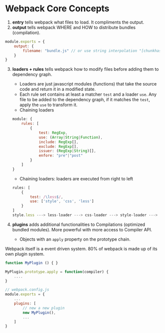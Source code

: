 # Webpack Core Concepts

1. **entry** tells webpack what files to load. It compliments the output.
2. **output** tells webpack WHERE and HOW to distribute bundles (compilation).

```javascript
module.exports = {
    output: {
        filename: "bundle.js" // or use string interpolation "[chunkhash].js"
    }
}
```

3. **loaders + rules** tells webpack how to modify files before adding them to dependency graph.
    - Loaders are just javascript modules (functions) that take the source code and return it in a modified state.
    - Each rule set contains at least a matcher `test` and a loader `use`. Any file to be added to the dependency graph, if it matches the `test`, apply the `use` to transform it.
    - Chaining loaders

    ```javascript
    module: {
        rules: [
            {
                test: RegExp,
                use: (Array|String|Function),
                include: RegExp[],
                exclude: RegExp[],
                issuer: (RegExp|String)[],
                enfore: "pre"|"post"
            }
        ]
    }
    ```

    - Chaining loaders: loaders are executed from right to left

    ```javascript
    rules: [
        {
            test: /\less$/,
            use: ['style', 'css', 'less']
        }
    ]
    style.less ---> less-loader ---> css-loader ---> style-loader ---> outputStyle.js
    ```

4. **plugins** adds additional functionalities to Compilations (optimized bundled modules). More powerful with more access to Compiler API.
    - Objects with an `apply` property on the prototype chain.

Webpack itself is a event driven system. 80% of webpack is made up of its own plugin system.

```javascript
function MyPlugin () { }

MyPlugin.prototype.apply = function(compiler) {
    ....
}

// webpack.config.js
module.exports = {
    ...
    plugins: [
        // new a new plugin
        new MyPlugin(),
        ...
    ]
}
```

